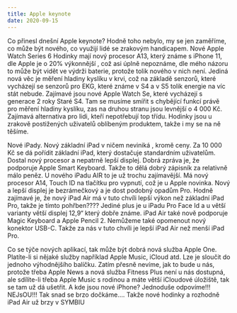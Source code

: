 ```yaml
---
title: Apple keynote
date: 2020-09-15
---
```

Co přinesl dnešní Apple keynote?
Hodně toho nebylo, my se jen zaměříme, co může být nového, co využijí lidé se zrakovým handicapem.
Nové Apple Watch Series 6
Hodinky mají nový procesor A13, který známe s iPhone 11, dle Apple je o 20% výkonnější , což asi úplně nepoznáme, dle mého názoru to může být vidět ve výdrži baterie, protože tolik nového v nich není.
Jediná nová věc je měření hladiny kyslíku v krvi, což na základě senzorů, které vycházejí se senzorů pro EKG, které známe v S4 a v S5 tolik energie na víc stát nebude.
Zajímavé jsou nové Apple Watch Se, které vycházejí s generace 2 roky Staré S4. Tam se musíme smířit  s chybějící funkcí právě pro měření hladiny kyslíku, zas na druhou stranu jsou levnější 
o 4 000 Kč. Zajímavá alternativa pro lidi, kteří nepotřebují top třídu.
Hodinky jsou u zrakově postižených uživatelů oblíbeným produktem, takže i my se na ně těšíme.

Nové iPady.
Nový základní iPad v ničem neviniká , kromě ceny. Za 10 000 Kč se dá pořídit základní iPad, který dostačuje standardním uživatelům. Dostal  nový procesor a nepatrně lepší displej.
Dobrá zpráva je, že podporuje Apple Smart Keyboard. Takže to dělá dobrý zápisník za relativně málo peněz.
U nového iPadu AIR to je už trochu zajímavější. Má nový procesor A14, Touch ID na tlačítku pro vypnutí, což je u Apple novinka. Nový a lepší displej je bezrámečkový a je dost podobný opadům Pro.
Hodně zajímavé je, že nový iPad Air  má v tuto chvíli lepší výkon než základní iPad Pro, takže je tímto pohřben???? 
Jediné plus je u iPadu Pro Face Id  a u větší varianty  větší displej 12,9“ který dobře známe.
iPad Air také nově podporuje Magic Keyboard a Apple Pencil 2. Nemůžeme také opomenout  nový konektor USB-C.
Takže  za nás v tuto chvíli je lepší iPad Air než menší iPad Pro.

Co se týče nových  aplikací, tak může být dobrá nová služba Apple One.
Platíte-li si nějaké služby například Apple Music, iCloud atd. Lze je sloučit do jednoho výhodnějšího balíčku.
Zatím přesně nevíme, jak to bude u nás, protože třeba Apple News  a nová služba Fitness Plus není u nás dostupná, ale sdílíte-li třeba Apple Music s rodinou a máte větší iCloudové úložiště, tak se tam už dá ušetřit.
A kde jsou nové iPhone? Jednoduše odpovíme!!! NEJsOU!!!
Tak snad se brzo dočkáme….
Takže nové hodinky  a rozhodně iPad Air už brzy v SYMBIU